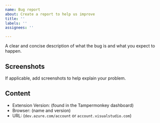 ```yaml
---
name: Bug report
about: Create a report to help us improve
title: ''
labels: ''
assignees: ''

---
```


A clear and concise description of what the bug is and what you expect to happen.

## Screenshots
If applicable, add screenshots to help explain your problem.

## Content
- Extension Version: (found in the Tampermonkey dashboard)
- Browser: (name and version)
- URL: (`dev.azure.com/account` or `account.visualstudio.com`)
